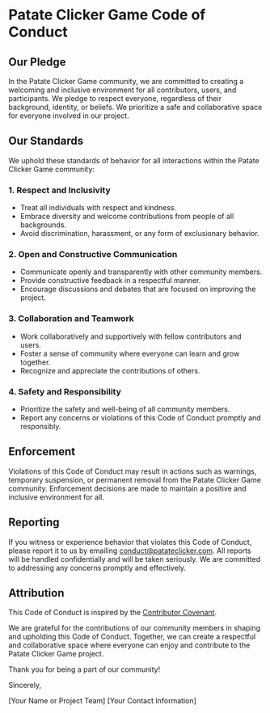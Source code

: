 # Patate Clicker Game Code of Conduct

## Our Pledge

In the Patate Clicker Game community, we are committed to creating a welcoming and inclusive environment for all contributors, users, and participants. We pledge to respect everyone, regardless of their background, identity, or beliefs. We prioritize a safe and collaborative space for everyone involved in our project.

## Our Standards

We uphold these standards of behavior for all interactions within the Patate Clicker Game community:

### 1. Respect and Inclusivity

- Treat all individuals with respect and kindness.
- Embrace diversity and welcome contributions from people of all backgrounds.
- Avoid discrimination, harassment, or any form of exclusionary behavior.

### 2. Open and Constructive Communication

- Communicate openly and transparently with other community members.
- Provide constructive feedback in a respectful manner.
- Encourage discussions and debates that are focused on improving the project.

### 3. Collaboration and Teamwork

- Work collaboratively and supportively with fellow contributors and users.
- Foster a sense of community where everyone can learn and grow together.
- Recognize and appreciate the contributions of others.

### 4. Safety and Responsibility

- Prioritize the safety and well-being of all community members.
- Report any concerns or violations of this Code of Conduct promptly and responsibly.

## Enforcement

Violations of this Code of Conduct may result in actions such as warnings, temporary suspension, or permanent removal from the Patate Clicker Game community. Enforcement decisions are made to maintain a positive and inclusive environment for all.

## Reporting

If you witness or experience behavior that violates this Code of Conduct, please report it to us by emailing [conduct@patateclicker.com](mailto:conduct@patateclicker.com). All reports will be handled confidentially and will be taken seriously. We are committed to addressing any concerns promptly and effectively.

## Attribution

This Code of Conduct is inspired by the [Contributor Covenant](https://www.contributor-covenant.org/version/2/0/code_of_conduct/).

We are grateful for the contributions of our community members in shaping and upholding this Code of Conduct. Together, we can create a respectful and collaborative space where everyone can enjoy and contribute to the Patate Clicker Game project.

Thank you for being a part of our community!

Sincerely,

[Your Name or Project Team]
[Your Contact Information]
